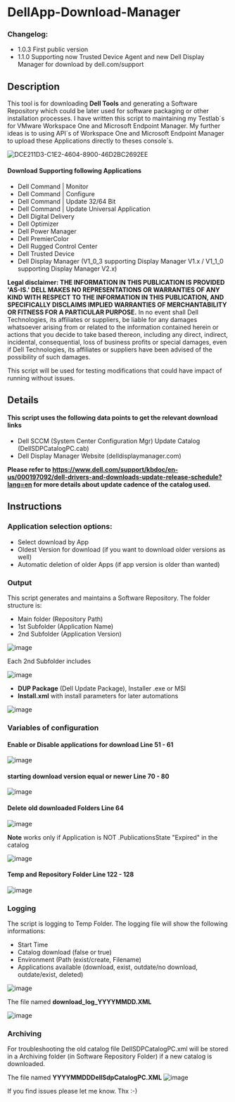 # DellApp-Download-Manager 

### Changelog:
- 1.0.3  First public version
- 1.1.0 Supporting now Trusted Device Agent and new Dell Display Manager for download by dell.com/support

## Description 

This tool is for downloading **Dell Tools** and generating a Software Repository which could be later used for software packaging or other installation processes. I have written this script to maintaining my Testlab´s for VMware Workspace One and Microsoft Endpoint Manager. My further ideas is to using API´s of Workspace One and Microsoft Endpoint Manager to upload these Applications directly to theses console´s. 


![DCE211D3-C1E2-4604-8900-46D2BC2692EE](https://user-images.githubusercontent.com/99394991/196415769-6c3bb70b-1612-478b-8147-69affc89d59d.GIF)


#### Download Supporting following Applications 

- Dell Command | Monitor 
- Dell Command | Configure 
- Dell Command | Update 32/64 Bit 
- Dell Command | Update Universal Application 
- Dell Digital Delivery 
- Dell Optimizer 
- Dell Power Manager 
- Dell PremierColor 
- Dell Rugged Control Center 
- Dell Trusted Device
- Dell Display Manager (V1_0_3 supporting Display Manager V1.x / V1_1_0 supporting Display Manager V2.x)


**Legal disclaimer: THE INFORMATION IN THIS PUBLICATION IS PROVIDED 'AS-IS.' DELL MAKES NO REPRESENTATIONS OR WARRANTIES OF ANY KIND WITH RESPECT TO THE INFORMATION IN THIS PUBLICATION, AND SPECIFICALLY DISCLAIMS IMPLIED WARRANTIES OF MERCHANTABILITY OR FITNESS FOR A PARTICULAR PURPOSE.** In no event shall Dell Technologies, its affiliates or suppliers, be liable for any damages whatsoever arising from or related to the information contained herein or actions that you decide to take based thereon, including any direct, indirect, incidental, consequential, loss of business profits or special damages, even if Dell Technologies, its affiliates or suppliers have been advised of the possibility of such damages. 

This script will be used for testing modifications that could have impact of running without issues. 

## Details 

#### This script uses the following data points to get the relevant download links 

- Dell SCCM (System Center Configuration Mgr) Update Catalog (DellSDPCatalogPC.cab) 
- Dell Display Manager Website (delldisplaymanager.com) 

**Please refer to https://www.dell.com/support/kbdoc/en-us/000197092/dell-drivers-and-downloads-update-release-schedule?lang=en for more details about update cadence of the catalog used.**

## Instructions 

### Application selection options: 

- Select download by App 
- Oldest Version for download (if you want to download older versions as well) 
- Automatic deletion of older Apps (if app version is older than wanted) 

### Output 
This script generates and maintains a Software Repository. The folder structure is: 

- Main folder (Repository Path) 
- 1st Subfolder (Application Name) 
- 2nd Subfolder (Application Version) 

![image](https://user-images.githubusercontent.com/99394991/167096958-5ab43d4a-35ff-4fc5-84b9-aa0cb47f02ea.png)

Each 2nd Subfolder includes 

![image](https://user-images.githubusercontent.com/99394991/167092419-74566301-127b-459a-806a-555d69357734.png)

- **DUP Package** (Dell Update Package), Installer .exe or MSI 
- **Install.xml** with install parameters for later automations 

![image](https://user-images.githubusercontent.com/99394991/167092334-32ec0c83-8b2e-47e6-a848-dfea7854f1b1.png)


### Variables of configuration 

#### **Enable or Disable applications for download** Line 51 - 61

![image](https://user-images.githubusercontent.com/99394991/167098249-7e5005f4-8668-403d-a714-ac3eaeefc5af.png)

 
#### **starting download version equal or newer** Line 70 - 80 

![image](https://user-images.githubusercontent.com/99394991/167102379-c06b727f-660a-49d0-ba1a-6b2788b18fec.png)

#### **Delete old downloaded Folders** Line 64

![image](https://user-images.githubusercontent.com/99394991/167101838-38a4e8f9-8289-46ad-9eab-1210f8fda383.png)

**Note** works only if Application is NOT .PublicationsState "Expired" in the catalog

![image](https://user-images.githubusercontent.com/99394991/167109524-ef6b66a3-1da3-4619-91d6-0082f8320e81.png)
 
#### **Temp and Repository Folder** Line 122 - 128 

![image](https://user-images.githubusercontent.com/99394991/167102887-c14eaf50-bb64-438e-a25f-be40af893283.png)
 

 
### Logging 

The script is logging to Temp Folder. The logging file will show the following informations:

- Start Time
- Catalog download (false or true)
- Environment (Path (exist/create, Filename)
- Applications available (download, exist, outdate/no download, outdate/exist, deleted)

![image](https://user-images.githubusercontent.com/99394991/167110860-3c732b22-60f0-4158-ab59-dfe159277de2.png)


The file named **download_log_YYYYMMDD.XML**

![image](https://user-images.githubusercontent.com/99394991/167092062-b2ebe782-7cce-4288-b41e-bc49f3bef51b.png)


### Archiving 
For troubleshooting the old catalog file DellSDPCatalogPC.xml will be stored in a Archiving folder (in Software Repository Folder) if a new catalog is downloaded.

The file named **YYYYMMDDDellSdpCatalogPC.XML**
![image](https://user-images.githubusercontent.com/99394991/167093085-77973550-3313-49ff-8c0b-ad91f488ff78.png)

If you find issues please let me know. Thx :-)
